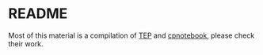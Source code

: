 # README

Most of this material is a compilation of [TEP](https://github.com/edsomjr/TEP) and [cpnotebook](https://gitlab.com/simiaosimis/cpnotebook), please check their work.
